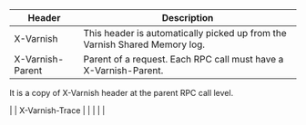 | Header  | Description  |
|---|---|
| X-Varnish  |  This header is automatically picked up from the Varnish Shared Memory log. |
| X-Varnish-Parent  | Parent of a request. Each RPC call must have a X-Varnish-Parent. 

It is a copy of X-Varnish header at the parent RPC call level.

|
| X-Varnish-Trace  |   |
|   |   |
